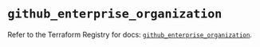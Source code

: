 # `github_enterprise_organization`

Refer to the Terraform Registry for docs: [`github_enterprise_organization`](https://registry.terraform.io/providers/integrations/github/6.0.1/docs/resources/enterprise_organization).
